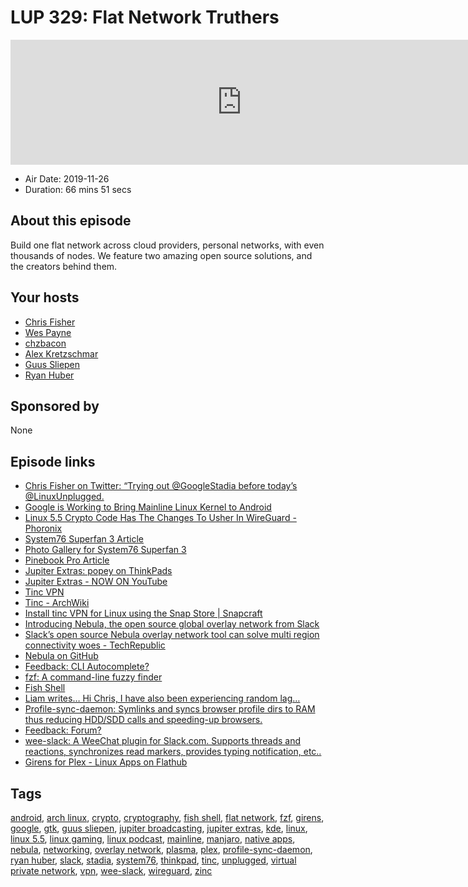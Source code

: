 # LUP 329: Flat Network Truthers

<iframe src="https://player.fireside.fm/v2/RUkczH-V+gZeXtbsG?theme=dark" width="740" height="200" frameborder="0" scrolling="no"></iframe>

* Air Date: 2019-11-26
* Duration: 66 mins 51 secs

## About this episode

Build one flat network across cloud providers, personal networks, with even thousands of nodes. We feature two amazing open source solutions, and the creators behind them.

## Your hosts
* [Chris Fisher](https://linuxunplugged.com/hosts/chrislas)
* [Wes Payne](https://linuxunplugged.com/hosts/wes)
* [chzbacon](https://linuxunplugged.com/hosts/chzbacon)
* [Alex Kretzschmar](https://linuxunplugged.com/guests/alexktz)
* [Guus Sliepen](https://linuxunplugged.com/guests/guussliepen)
* [Ryan Huber](https://linuxunplugged.com/guests/ryanhuber)

## Sponsored by

None



## Episode links

  * [Chris Fisher on Twitter: “Trying out @GoogleStadia before today’s @LinuxUnplugged.](https://twitter.com/ChrisLAS/status/1199381679330095104 "Chris Fisher on Twitter: “Trying out @GoogleStadia before today’s @LinuxUnplugged.")
  * [Google is Working to Bring Mainline Linux Kernel to Android](https://itsfoss.com/mainline-linux-kernel-android/ "Google is Working to Bring Mainline Linux Kernel to Android")
  * [Linux 5.5 Crypto Code Has The Changes To Usher In WireGuard - Phoronix](https://www.phoronix.com/scan.php?page=news_item&px=Linux-5.5-Crypto-Changes "Linux 5.5 Crypto Code Has The Changes To Usher In WireGuard - Phoronix")
  * [System76 Superfan 3 Article](https://linuxunplugged.com/articles/system76-superfan-3 "System76 Superfan 3 Article")
  * [Photo Gallery for System76 Superfan 3](https://jupiter.gallery/#15744489123206 "Photo Gallery for System76 Superfan 3")
  * [Pinebook Pro Article](https://linuxunplugged.com/articles/pinebook-pro-review "Pinebook Pro Article")
  * [Jupiter Extras: popey on ThinkPads](https://extras.show/34 "Jupiter Extras: popey on ThinkPads")
  * [Jupiter Extras - NOW ON YouTube](https://www.youtube.com/channel/UCkZKIGkCwEVupUDmVs3cRXA/videos "Jupiter Extras - NOW ON YouTube")
  * [Tinc VPN](https://www.tinc-vpn.org/ "Tinc VPN")
  * [Tinc - ArchWiki](https://wiki.archlinux.org/index.php/Tinc "Tinc - ArchWiki")
  * [Install tinc VPN for Linux using the Snap Store | Snapcraft](https://snapcraft.io/tinc-vpn "Install tinc VPN for Linux using the Snap Store | Snapcraft")
  * [Introducing Nebula, the open source global overlay network from Slack](https://slack.engineering/introducing-nebula-the-open-source-global-overlay-network-from-slack-884110a5579 "Introducing Nebula, the open source global overlay network from Slack")
  * [Slack’s open source Nebula overlay network tool can solve multi region connectivity woes - TechRepublic](https://www.techrepublic.com/article/slacks-open-source-nebula-overlay-network-tool-can-solve-multi-region-connectivity-woes/ "Slack’s open source Nebula overlay network tool can solve multi region connectivity woes - TechRepublic")
  * [Nebula on GitHub](https://github.com/slackhq/nebula "Nebula on GitHub")
  * [Feedback: CLI Autocomplete?](https://slexy.org/view/s20Qx2J7hv "Feedback: CLI Autocomplete?")
  * [fzf: A command-line fuzzy finder](https://github.com/junegunn/fzf "fzf: A command-line fuzzy finder")
  * [Fish Shell](https://fishshell.com/ "Fish Shell")
  * [Liam writes… Hi Chris, I have also been experiencing random lag…](https://justpaste.it/lag "Liam writes… Hi Chris, I have also been experiencing random lag…")
  * [Profile-sync-daemon: Symlinks and syncs browser profile dirs to RAM thus reducing HDD/SDD calls and speeding-up browsers.](https://github.com/graysky2/profile-sync-daemon "Profile-sync-daemon: Symlinks and syncs browser profile dirs to RAM thus reducing HDD/SDD calls and speeding-up browsers.")
  * [Feedback: Forum?](https://slexy.org/view/s20SMaux6y "Feedback: Forum?")
  * [wee-slack: A WeeChat plugin for Slack.com. Supports threads and reactions, synchronizes read markers, provides typing notification, etc..](https://github.com/wee-slack/wee-slack "wee-slack: A WeeChat plugin for Slack.com. Supports threads and reactions, synchronizes read markers, provides typing notification, etc..")
  * [Girens for Plex - Linux Apps on Flathub](https://flathub.org/apps/details/nl.g4d.Girens "Girens for Plex - Linux Apps on Flathub")



## Tags

[android](https://linuxunplugged.com/tags/android), [arch linux](https://linuxunplugged.com/tags/arch%20linux), [crypto](https://linuxunplugged.com/tags/crypto), [cryptography](https://linuxunplugged.com/tags/cryptography), [fish shell](https://linuxunplugged.com/tags/fish%20shell), [flat network](https://linuxunplugged.com/tags/flat%20network), [fzf](https://linuxunplugged.com/tags/fzf), [girens](https://linuxunplugged.com/tags/girens), [google](https://linuxunplugged.com/tags/google), [gtk](https://linuxunplugged.com/tags/gtk), [guus sliepen](https://linuxunplugged.com/tags/guus%20sliepen), [jupiter broadcasting](https://linuxunplugged.com/tags/jupiter%20broadcasting), [jupiter extras](https://linuxunplugged.com/tags/jupiter%20extras), [kde](https://linuxunplugged.com/tags/kde), [linux](https://linuxunplugged.com/tags/linux), [linux 5.5](https://linuxunplugged.com/tags/linux%205.5), [linux gaming](https://linuxunplugged.com/tags/linux%20gaming), [linux podcast](https://linuxunplugged.com/tags/linux%20podcast), [mainline](https://linuxunplugged.com/tags/mainline), [manjaro](https://linuxunplugged.com/tags/manjaro), [native apps](https://linuxunplugged.com/tags/native%20apps), [nebula](https://linuxunplugged.com/tags/nebula), [networking](https://linuxunplugged.com/tags/networking), [overlay network](https://linuxunplugged.com/tags/overlay%20network), [plasma](https://linuxunplugged.com/tags/plasma), [plex](https://linuxunplugged.com/tags/plex), [profile-sync-daemon](https://linuxunplugged.com/tags/profile-sync-daemon), [ryan huber](https://linuxunplugged.com/tags/ryan%20huber), [slack](https://linuxunplugged.com/tags/slack), [stadia](https://linuxunplugged.com/tags/stadia), [system76](https://linuxunplugged.com/tags/system76), [thinkpad](https://linuxunplugged.com/tags/thinkpad), [tinc](https://linuxunplugged.com/tags/tinc), [unplugged](https://linuxunplugged.com/tags/unplugged), [virtual private network](https://linuxunplugged.com/tags/virtual%20private%20network), [vpn](https://linuxunplugged.com/tags/vpn), [wee-slack](https://linuxunplugged.com/tags/wee-slack), [wireguard](https://linuxunplugged.com/tags/wireguard), [zinc](https://linuxunplugged.com/tags/zinc)